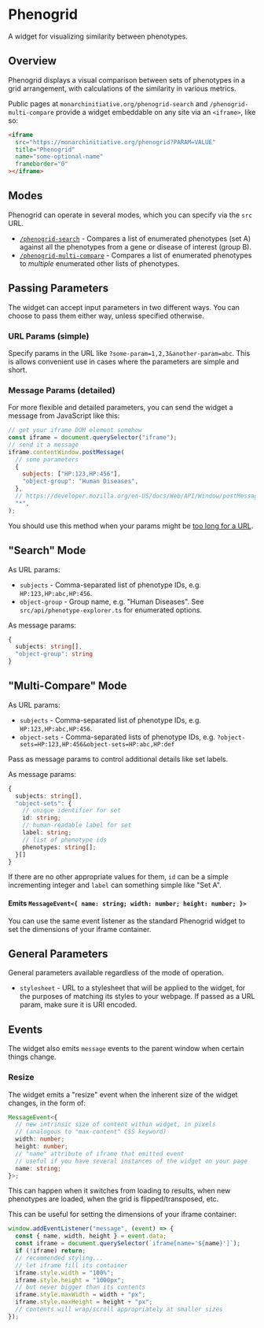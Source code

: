 # Phenogrid

A widget for visualizing similarity between phenotypes.

## Overview

Phenogrid displays a visual comparison between sets of phenotypes in a grid arrangement, with calculations of the similarity in various metrics.

Public pages at `monarchinitiative.org/phenogrid-search` and `/phenogrid-multi-compare` provide a widget embeddable on any site via an `<iframe>`, like so:

```html
<iframe
  src="https://monarchinitiative.org/phenogrid?PARAM=VALUE"
  title="Phenogrid"
  name="some-optional-name"
  frameborder="0"
></iframe>
```

## Modes

Phenogrid can operate in several modes, which you can specify via the `src` URL.

- [`/phenogrid-search`](#search-mode) - Compares a list of enumerated phenotypes (set A) against all the phenotypes from a gene or disease of interest (group B).
- [`/phenogrid-multi-compare`](#multi-compare-mode) - Compares a list of enumerated phenotypes to _multiple_ enumerated other lists of phenotypes.

## Passing Parameters

The widget can accept input parameters in two different ways.
You can choose to pass them either way, unless specified otherwise.

### URL Params (simple)

Specify params in the URL like `?some-param=1,2,3&another-param=abc`.
This is allows convenient use in cases where the parameters are simple and short.

### Message Params (detailed)

For more flexible and detailed parameters, you can send the widget a message from JavaScript like this:

```js
// get your iframe DOM element somehow
const iframe = document.querySelector("iframe");
// send it a message
iframe.contentWindow.postMessage(
  // some parameters
  {
    subjects: ["HP:123,HP:456"],
    "object-group": "Human Diseases",
  },
  // https://developer.mozilla.org/en-US/docs/Web/API/Window/postMessage#targetorigin
  "*",
);
```

You should use this method when your params might be [too long for a URL](https://www.google.com/search?q=max+url+length).

## "Search" Mode

As URL params:

- `subjects` - Comma-separated list of phenotype IDs, e.g. `HP:123,HP:abc,HP:456`.
- `object-group` - Group name, e.g. "Human Diseases".
  See `src/api/phenotype-explorer.ts` for enumerated options.

As message params:

```ts
{
  subjects: string[],
  "object-group": string
}
```

## "Multi-Compare" Mode

As URL params:

- `subjects` - Comma-separated list of phenotype IDs, e.g. `HP:123,HP:abc,HP:456`.
- `object-sets` - Comma-separated lists of phenotype IDs, e.g. `?object-sets=HP:123,HP:456&object-sets=HP:abc,HP:def`

Pass as message params to control additional details like set labels.

As message params:

```ts
{
  subjects: string[],
  "object-sets": {
    // unique identifier for set
    id: string;
    // human-readable label for set
    label: string;
    // list of phenotype ids
    phenotypes: string[];
  }[]
}
```

If there are no other appropriate values for them, `id` can be a simple incrementing integer and `label` can something simple like "Set A".

#### Emits `MessageEvent<{ name: string; width: number; height: number; }>`

You can use the same event listener as the standard Phenogrid widget to set the dimensions of your iframe container.

## General Parameters

General parameters available regardless of the mode of operation.

- `stylesheet` - URL to a stylesheet that will be applied to the widget, for the purposes of matching its styles to your webpage.
  If passed as a URL param, make sure it is URI encoded.

## Events

The widget also emits `message` events to the parent window when certain things change.

### Resize

The widget emits a "resize" event when the inherent size of the widget changes, in the form of:

```ts
MessageEvent<{
  // new intrinsic size of content within widget, in pixels
  // (analogous to "max-content" CSS keyword)
  width: number;
  height: number;
  // "name" attribute of iframe that emitted event
  // useful if you have several instances of the widget on your page
  name: string;
}>;
```

This can happen when it switches from loading to results, when new phenotypes are loaded, when the grid is flipped/transposed, etc.

This can be useful for setting the dimensions of your iframe container:

```js
window.addEventListener("message", (event) => {
  const { name, width, height } = event.data;
  const iframe = document.querySelector(`iframe[name='${name}']`);
  if (!iframe) return;
  // recommended styling...
  // let iframe fill its container
  iframe.style.width = "100%";
  iframe.style.height = "1000px";
  // but never bigger than its contents
  iframe.style.maxWidth = width + "px";
  iframe.style.maxHeight = height + "px";
  // contents will wrap/scroll appropriately at smaller sizes
});
```
